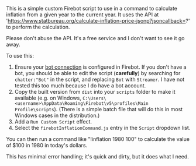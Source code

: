 This is a simple custom Firebot script to use in a command to calculate inflation from a given year to the current year.  It uses the API at 'https://www.statbureau.org/calculate-inflation-price-jsonp?jsoncallback=?' to perform the calculation.

Please don't abuse the API.  It's a free service and I don't want to see it go away.

To use this:
1. Ensure your [bot connection](https://www.youtube.com/watch?v=QllhrNGFuwM&list=PLKM4AhNKMRk4ecbLtTpCk1nXtVKhiWSqV&t=77s) is configured in Firebot.  If you don't have a bot, you should be able to edit the script (**carefully**) by searching for `chatter:"Bot"` in the script, and replacing `Bot` with `Streamer`.  I have not tested this too much because I do have a bot account.
1. Copy the built version from `dist` into your `scripts` folder to make it available (e.g. on Windows, `C:\Users\<username>\AppData\Roaming\Firebot\v5\profiles\Main Profile\scripts`).  (There is a simple batch file that will do this in most Windows cases in the distribution.)
1. Add a `Run Custom Script` effect.
1. Select the `firebotInflationCommand.js` entry in the `Script` dropdown list.

You can then run a command like "!inflation 1980 100" to calculate the value of $100 in 1980 in today's dollars.

This has minimal error handling; it's quick and dirty, but it does what I need.